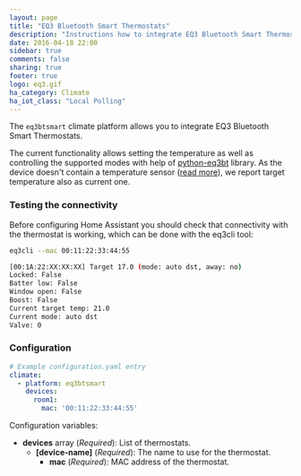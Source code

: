 ```yaml
---
layout: page
title: "EQ3 Bluetooth Smart Thermostats"
description: "Instructions how to integrate EQ3 Bluetooth Smart Thermostats into Home Assistant."
date: 2016-04-18 22:00
sidebar: true
comments: false
sharing: true
footer: true
logo: eq3.gif
ha_category: Climate
ha_iot_class: "Local Polling"
---
```


The `eq3btsmart` climate platform allows you to integrate EQ3 Bluetooth Smart Thermostats.

The current functionality allows setting the temperature as well as controlling the supported modes with help of [python-eq3bt](https://github.com/rytilahti/python-eq3bt) library.
As the device doesn't contain a temperature sensor ([read more](https://forum.fhem.de/index.php/topic,39308.15.html)),
we report target temperature also as current one.

### Testing the connectivity ###
Before configuring Home Assistant you should check that connectivity with the thermostat is working, which can be done with the eq3cli tool:

```bash
eq3cli --mac 00:11:22:33:44:55

[00:1A:22:XX:XX:XX] Target 17.0 (mode: auto dst, away: no)
Locked: False
Batter low: False
Window open: False
Boost: False
Current target temp: 21.0
Current mode: auto dst
Valve: 0
``` 

### Configuration ###

```yaml
# Example configuration.yaml entry
climate:
  - platform: eq3btsmart
    devices:
      room1:
        mac: '00:11:22:33:44:55'
```

Configuration variables:

- **devices** array (*Required*): List of thermostats.
  - **[device-name]** (*Required*): The name to use for the thermostat.
    - **mac** (*Required*): MAC address of the thermostat.


